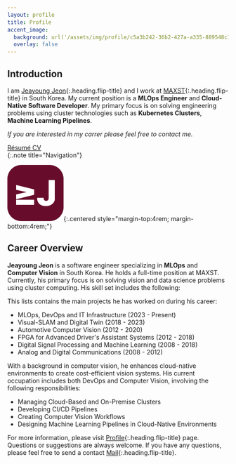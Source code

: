 ```yaml
---
layout: profile
title: Profile
accent_image: 
  background: url('/assets/img/profile/c5a3b242-36b2-427a-a335-889548c1f282.jpg') center/cover
  overlay: false
---
```



## Introduction

I am [Jeayoung Jeon]{:.heading.flip-title} and I work at [MAXST]{:.heading.flip-title} in South Korea. My current position is a **MLOps Engineer** and **Cloud-Native Software Developer**. My primary focus is on solving engineering problems using cluster technologies such as **Kubernetes Clusters**, **Machine Learning Pipelines**.

*If you are interested in my carrer please feel free to contact me.*

<div class="screen-only">
  <a href="/profile/resume" class="btn btn-sm btn-primary mt1">
    <small class="icon-briefcase"></small>
    Résumé
  </a>
  <a href="/profile/cv" class="btn btn-sm btn-primary mt1">
    <small class="icon-briefcase"></small>
    CV
  </a>
</div>
{:.note title="Navigation"}


![Logo of this site](../assets/icons/icon-128x128.png){:.centered style="margin-top:4rem; margin-bottom:4rem;"}


## Career Overview

**Jeayoung Jeon** is a software engineer specializing in **MLOps** and **Computer Vision** in South Korea. He holds a full-time position at MAXST. Currently, his primary focus is on solving vision and data science problems using cluster computing. His skill set includes the following:

<!-- 대학교, 대학원, 직장생활 동안 진행한 전공 과목 및 프로젝트 -->
This lists contains the main projects he has worked on during his career:

- MLOps, DevOps and IT Infrastructure (2023 - Present)
- Visual-SLAM and Digital Twin (2018 - 2023)
- Automotive Computer Vision (2012 - 2020)
- FPGA for Advanced Driver's Assistant Systems (2012 - 2018)
- Digital Signal Processing and Machine Learning (2008 - 2018)
- Analog and Digital Communications (2008 - 2012)

<!-- **The annual interval stands for the focused duration of his full efforts*
{:.faded} -->
With a background in computer vision, he enhances cloud-native environments to create cost-efficient vision systems. His current occupation includes both DevOps and Computer Vision, involving the following responsibilities:

- Managing Cloud-Based and On-Premise Clusters
- Developing CI/CD Pipelines
- Creating Computer Vision Workflows
- Designing Machine Learning Pipelines in Cloud-Native Environments

For more information, please visit [Profile]{:.heading.flip-title} page. Questions or suggestions are always welcome. If you have any questions, please feel free to send a contact [Mail]{:.heading.flip-title}.

[Jeayoung Jeon]: https://www.linkedin.com/in/jyje "LinkedIn Profile"
[Profile]: profile/ "my-profile --verbose"
[Résumé]: profile/resume/ "my-profile resume"
[Curriculum Vitae]: profile/cv/ "my-profile cv"
[CV]: profile/cv/ "my-profile cv"
[Works]: works/
[Articles]: articles/
[Blog]: blog/
[MAXST]: https://www.linkedin.com/company/maxst/ "LinkedIn profile of MAXST Co., Ltd."

[Mail]: mailto:jyjeon+online@outlook.com?subject=To&nbsp;Jeayoung&nbsp;Jeon